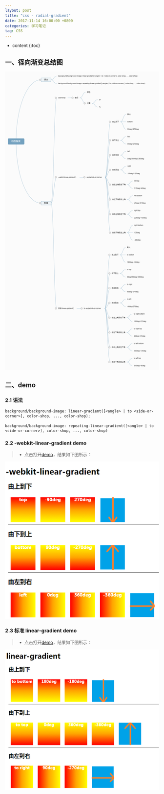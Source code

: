 ```yaml
---
layout: post
title: "css - radial-gradient"
date: 2017-11-14 16:00:00 +0800 
categories: 学习笔记
tag: CSS
---
```

* content
{:toc}


<!-- more -->

## 一、径向渐变总结图

![gradient](/styles/images/css/gradient/gradient-02.png)

## 二、demo

### 2.1 语法

```
background/background-image: linear-gradient([<angle> | to <side-or-corner>], color-shop, ..., color-shop);

background/background-image: repeating-linear-gradient([<angle> | to <side-or-corner>], color-shop, ..., color-shop)
```

### 2.2 -webkit-linear-gradient demo

> * 点击打开[demo](/effects/demo/css/gradient/demo1/index.html)，结果如下图所示：

![gradient](/styles/images/css/gradient/gradient-03.png)

### 2.3 标准 linear-gradient demo

> * 点击打开[demo](/effects/demo/css/gradient/demo1/index2.html)，结果如下图所示：

![gradient](/styles/images/css/gradient/gradient-05.png)